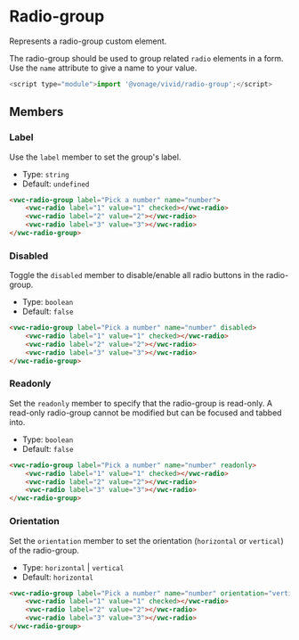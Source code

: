 # Radio-group

Represents a radio-group custom element.

The radio-group should be used to group related `radio` elements in a form.
Use the `name` attribute to give a name to your value.

```js
<script type="module">import '@vonage/vivid/radio-group';</script>
```

## Members

### Label

Use the `label` member to set the group's label.

- Type: `string`
- Default: `undefined`

```html preview
<vwc-radio-group label="Pick a number" name="number">
    <vwc-radio label="1" value="1" checked></vwc-radio>
    <vwc-radio label="2" value="2"></vwc-radio>
    <vwc-radio label="3" value="3"></vwc-radio>
</vwc-radio-group>
```

### Disabled

Toggle the `disabled` member to disable/enable all radio buttons in the radio-group.

- Type: `boolean`
- Default: `false`

```html preview
<vwc-radio-group label="Pick a number" name="number" disabled>
    <vwc-radio label="1" value="1" checked></vwc-radio>
    <vwc-radio label="2" value="2"></vwc-radio>
    <vwc-radio label="3" value="3"></vwc-radio>
</vwc-radio-group>
```

### Readonly

Set the `readonly` member to specify that the radio-group is read-only.
A read-only radio-group cannot be modified but can be focused and tabbed into.

- Type: `boolean`
- Default: `false`

```html preview
<vwc-radio-group label="Pick a number" name="number" readonly>
    <vwc-radio label="1" value="1" checked></vwc-radio>
    <vwc-radio label="2" value="2"></vwc-radio>
    <vwc-radio label="3" value="3"></vwc-radio>
</vwc-radio-group>
```

### Orientation

Set the `orientation` member to set the orientation (`horizontal` or `vertical`) of the radio-group.

- Type: `horizontal` | `vertical`
- Default: `horizontal`

```html preview
<vwc-radio-group label="Pick a number" name="number" orientation="vertical">
    <vwc-radio label="1" value="1" checked></vwc-radio>
    <vwc-radio label="2" value="2"></vwc-radio>
    <vwc-radio label="3" value="3"></vwc-radio>
</vwc-radio-group>
```
